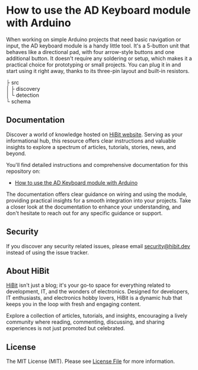 # How to use the AD Keyboard module with Arduino
When working on simple Arduino projects that need basic navigation or input, the AD keyboard module is a handy little tool. It's a 5-button unit that behaves like a directional pad, with four arrow-style buttons and one additional button. It doesn't require any soldering or setup, which makes it a practical choice for prototyping or small projects. You can plug it in and start using it right away, thanks to its three-pin layout and built-in resistors.  

├ src  
│  ├ discovery  
│  └ detection  
└ schema  

## Documentation
Discover a world of knowledge hosted on [HiBit website](https://www.hibit.dev). Serving as your informational hub, this resource offers clear instructions and valuable insights to explore a spectrum of articles, tutorials, stories, news, and beyond.  

You'll find detailed instructions and comprehensive documentation for this repository on:
- [How to use the AD Keyboard module with Arduino](https://www.hibit.dev/posts/254/how-to-use-the-ad-keyboard-module-with-arduino)

The documentation offers clear guidance on wiring and using the module, providing practical insights for a smooth integration into your projects. Take a closer look at the documentation to enhance your understanding, and don't hesitate to reach out for any specific guidance or support.

## Security
If you discover any security related issues, please email security@hibit.dev instead of using the issue tracker.

## About HiBit
[HiBit](https://www.hibit.dev) isn't just a blog; it's your go-to space for everything related to development, IT, and the wonders of electronics. Designed for developers, IT enthusiasts, and electronics hobby lovers, HiBit is a dynamic hub that keeps you in the loop with fresh and engaging content.  

Explore a collection of articles, tutorials, and insights, encouraging a lively community where reading, commenting, discussing, and sharing experiences is not just promoted but celebrated.

## License
The MIT License (MIT). Please see [License File](LICENSE) for more information.
